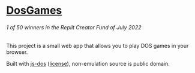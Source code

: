 # [DosGames](https://serve.bubner.me/dosgames)
###### 1 of 50 winners in the Replit Creator Fund of July 2022

This project is a small web app that allows you to play DOS games in your browser.

Built with [js-dos](https://js-dos.com/) ([license](https://github.com/caiiiycuk/js-dos?tab=GPL-2.0-1-ov-file)), non-emulation source is public domain.


